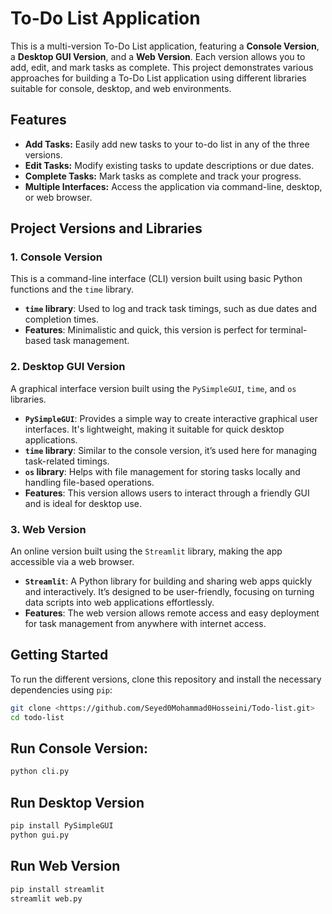 # To-Do List Application

This is a multi-version To-Do List application, featuring a **Console Version**, a **Desktop GUI Version**, and a **Web Version**. Each version allows you to add, edit, and mark tasks as complete. This project demonstrates various approaches for building a To-Do List application using different libraries suitable for console, desktop, and web environments.

## Features
- **Add Tasks:** Easily add new tasks to your to-do list in any of the three versions.
- **Edit Tasks:** Modify existing tasks to update descriptions or due dates.
- **Complete Tasks:** Mark tasks as complete and track your progress.
- **Multiple Interfaces:** Access the application via command-line, desktop, or web browser.

## Project Versions and Libraries

### 1. Console Version
This is a command-line interface (CLI) version built using basic Python functions and the `time` library. 
- **`time` library**: Used to log and track task timings, such as due dates and completion times.
- **Features**: Minimalistic and quick, this version is perfect for terminal-based task management.

### 2. Desktop GUI Version
A graphical interface version built using the `PySimpleGUI`, `time`, and `os` libraries.
- **`PySimpleGUI`**: Provides a simple way to create interactive graphical user interfaces. It's lightweight, making it suitable for quick desktop applications.
- **`time` library**: Similar to the console version, it’s used here for managing task-related timings.
- **`os` library**: Helps with file management for storing tasks locally and handling file-based operations.
- **Features**: This version allows users to interact through a friendly GUI and is ideal for desktop use.

### 3. Web Version
An online version built using the `Streamlit` library, making the app accessible via a web browser.
- **`Streamlit`**: A Python library for building and sharing web apps quickly and interactively. It’s designed to be user-friendly, focusing on turning data scripts into web applications effortlessly.
- **Features**: The web version allows remote access and easy deployment for task management from anywhere with internet access.

## Getting Started

To run the different versions, clone this repository and install the necessary dependencies using `pip`:

```bash
git clone <https://github.com/Seyed0Mohammad0Hosseini/Todo-list.git>
cd todo-list
```
## Run Console Version:
```bash
python cli.py
```
## Run Desktop Version
```bash
pip install PySimpleGUI
python gui.py
```
## Run Web Version
```bash
pip install streamlit
streamlit web.py
```


